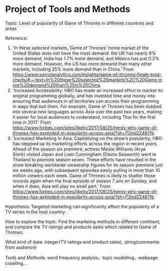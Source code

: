 # Project of Tools and Methods

Topic: Level of popularity of Game of Thrones in different countries and areas

Reference: 
1) 'In these selected markets, Game of Thrones' home market of the United States does not have the most demand: the UK has nearly 8% more demand, India has 1.7% more demand, and Mexico has just 0.2% more demand. However, the US has more demand than many other markets, including 25% more demand than in China.' From https://www.parrotanalytics.com/insights/game-of-thrones-finale-tops-charts/#:~:text=In%20these%20selected%20markets%2C%20Game,more%20demand%20than%20in%20China.
2) 'Increased Accessibility: HBO has made an increased effort to market its original programming globally, and has invested time and money into ensuring that audiences in all territories can access their programming in ways that suit them. For example, Game of Thrones has been dubbed into several new languages across Asia over the past two years, making it easier for local audiences to understand, including Thai for the first time in 2017.' From https://www.forbes.com/sites/ljkelly/2017/08/25/heres-why-game-of-thrones-has-exploded-in-popularity-across-asia/?sh=f12ed22467fb
3) 'Increased Marketing In Asia: Capitalizing on the show’s popularity, HBO has stepped up its marketing efforts across the region in recent years. Ahead of the season six premiere, actress Maisie Williams (Arya Stark) visited Japan and Liam Cunningham (Davos Seaworth) went to Thailand to promote season seven. These efforts have resulted in the show breaking worldwide viewership figures for its season premiere just six weeks ago, with subsequent episodes easily pulling in more than 10 million viewers each week. Game of Thrones is likely to shatter those records again when the final episode of season 7 airs on Sunday, and when it does, Asia will play no small part.' From https://www.forbes.com/sites/ljkelly/2017/08/25/heres-why-game-of-thrones-has-exploded-in-popularity-across-asia/?sh=f12ed22467fb

Hypothesis: Targeted marketing can significantly affect the popularity of a TV series in the host country.

How to explore the topic: Find the markeing methods in different continent, and compare the TV ratings and products sales which related to Game of Thrones.

What kind of data: integer(TV ratings and product sales), string(comments from audience)

Tools and Methods: word frequency analysis，topic modelling，webpage crawling...
